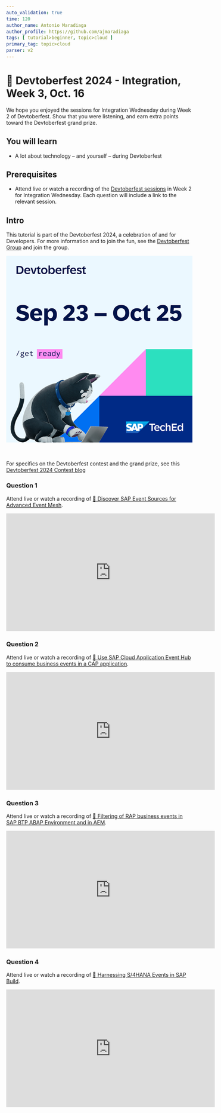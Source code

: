 ```yaml
---
auto_validation: true
time: 120
author_name: Antonio Maradiaga
author_profile: https://github.com/ajmaradiaga
tags: [ tutorial>beginner, topic>cloud ]
primary_tag: topic>cloud
parser: v2
---
```


# 🔴 Devtoberfest 2024 - Integration, Week 3, Oct. 16
<!-- description --> We hope you enjoyed the sessions for Integration Wednesday during Week 2 of Devtoberfest. Show that you were listening, and earn extra points toward the Devtoberfest grand prize.  
 
## You will learn
- A lot about technology – and yourself – during Devtoberfest

## Prerequisites
- Attend live or watch a recording of the [Devtoberfest sessions](https://community.sap.com/t5/devtoberfest/eb-p/devtoberfest-events) in Week 2 for Integration Wednesday. Each question will include a link to the relevant session. 


## Intro
This tutorial is part of the Devtoberfest 2024, a celebration of and for Developers. For more information and to join the fun, see the [Devtoberfest Group](https://groups.community.sap.com/t5/devtoberfest/gh-p/Devtoberfest) and join the group.

![Devtoberfest](promo-image-kasimir-square.png) 

&nbsp;

For specifics on the Devtoberfest contest and the grand prize, see this [Devtoberfest 2024 Contest blog](https://community.sap.com/t5/devtoberfest-blog-posts/devtoberfest-2024-contest/ba-p/13781593)


### Question 1 
Attend live or watch a recording of [🔴 Discover SAP Event Sources for Advanced Event Mesh](https://youtube.com/watch?v=NujHueCBDOw).

<iframe width="560" height="315" src="https://www.youtube.com/embed/NujHueCBDOw" frameborder="0" allowfullscreen></iframe>

 
### Question 2 
Attend live or watch a recording of [🔴 Use SAP Cloud Application Event Hub to consume business events in a CAP application](https://youtube.com/watch?v=m_YoqkECnGI).

<iframe width="560" height="315" src="https://www.youtube.com/embed/m_YoqkECnGI" frameborder="0" allowfullscreen></iframe>


### Question 3 
Attend live or watch a recording of [🔴 Filtering of RAP business events in SAP BTP ABAP Environment and in AEM](https://youtube.com/watch?v=pWukHrfNS6k).

<iframe width="560" height="315" src="https://www.youtube.com/embed/pWukHrfNS6k" frameborder="0" allowfullscreen></iframe>

### Question 4 
Attend live or watch a recording of [🔴 Harnessing S/4HANA Events in SAP Build](https://www.youtube.com/watch?v=xH5X6BpDOyk).

<iframe width="560" height="315" src="https://www.youtube.com/embed/xH5X6BpDOyk" frameborder="0" allowfullscreen></iframe>
